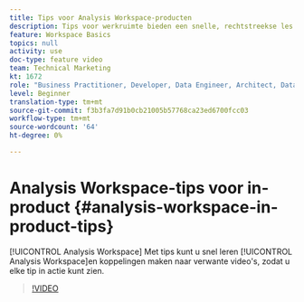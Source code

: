 ```yaml
---
title: Tips voor Analysis Workspace-producten
description: Tips voor werkruimte bieden een snelle, rechtstreekse les in Analysis Workspace en bevatten koppelingen naar verwante video's, zodat u elke tip in actie kunt zien.
feature: Workspace Basics
topics: null
activity: use
doc-type: feature video
team: Technical Marketing
kt: 1672
role: "Business Practitioner, Developer, Data Engineer, Architect, Data Architect, Administrator, Leader"
level: Beginner
translation-type: tm+mt
source-git-commit: f3b3fa7d91b0cb21005b57768ca23ed6700fcc03
workflow-type: tm+mt
source-wordcount: '64'
ht-degree: 0%

---
```



# Analysis Workspace-tips voor in-product {#analysis-workspace-in-product-tips}

[!UICONTROL Analysis Workspace] Met tips kunt u snel leren  [!UICONTROL Analysis Workspace]en koppelingen maken naar verwante video&#39;s, zodat u elke tip in actie kunt zien.

>[!VIDEO](https://video.tv.adobe.com/v/23135/?quality=12)
